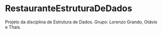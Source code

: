 # RestauranteEstruturaDeDados
Projeto da disciplina de Estrutura de Dados. Grupo: Lorenzo Grando, Otávio e Thaís.
